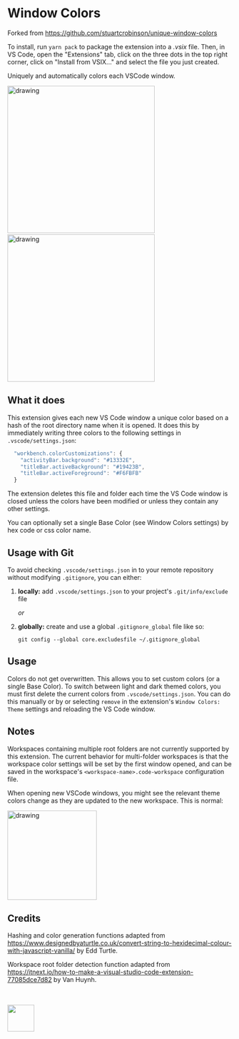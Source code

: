 # Window Colors

Forked from https://github.com/stuartcrobinson/unique-window-colors

To install, run `yarn pack` to package the extension into a _.vsix_ file. Then, in VS Code, open the "Extensions" tab, click on the three dots in the top right corner, click on "Install from VSIX..." and select the file you just created.

Uniquely and automatically colors each VSCode window.

<img src="https://raw.githubusercontent.com/stuartcrobinson/unique-window-colors/master/img/live_dark_screenshot.png" alt="drawing" width="330"/> &nbsp;&nbsp;&nbsp;
<img src="https://raw.githubusercontent.com/stuartcrobinson/unique-window-colors/master/img/live_light_screenshot.png" alt="drawing" width="330"/>

## What it does

This extension gives each new VS Code window a unique color based on a hash of the root directory name when it is opened.  It does this by immediately writing three colors to the following settings in `.vscode/settings.json`:

```javascript
  "workbench.colorCustomizations": {
    "activityBar.background": "#13332E",
    "titleBar.activeBackground": "#19423B",
    "titleBar.activeForeground": "#F6FBFB"
  }
```

The extension deletes this file and folder each time the VS Code window is closed unless the colors have been modified or unless they contain any other settings.  

You can optionally set a single Base Color (see Window Colors settings) by hex code or css color name.  

## Usage with Git

To avoid checking `.vscode/settings.json` in to your remote repository without modifying `.gitignore`, you can either:

1. **locally:** add `.vscode/settings.json` to your project's `.git/info/exclude` file

    _or_

2.  **globally:** create and use a global `.gitignore_global` file like so:

    ```git config --global core.excludesfile ~/.gitignore_global```

## Usage

Colors do not get overwritten.  This allows you to set custom colors (or a single Base Color).  To switch between light and dark themed colors, you must first delete the current colors from `.vscode/settings.json`.  You can do this manually or by or selecting `remove` in the extension's `Window Colors: Theme` settings and reloading the VS Code window.

<!-- <img src="https://github.com/stuartcrobinson/unique-window-colors/blob/master/img/settings.png?raw=true" alt="drawing" width="500"/> -->

## Notes

Workspaces containing multiple root folders are not currently supported by this extension.  The current behavior for multi-folder workspaces is that the workspace color settings will be set by the first window opened, and can be saved in the workspace's `<workspace-name>.code-workspace` configuration file.

When opening new VSCode windows, you might see the relevant theme colors change as they are updated to the new workspace.  This is normal:

<img src="https://github.com/stuartcrobinson/unique-window-colors/blob/master/img/colorflicker.gif?raw=true" alt="drawing" width="200"/>

## Credits

Hashing and color generation functions adapted from https://www.designedbyaturtle.co.uk/convert-string-to-hexidecimal-colour-with-javascript-vanilla/ by Edd Turtle.

Workspace root folder detection function adapted from https://itnext.io/how-to-make-a-visual-studio-code-extension-77085dce7d82 by Van Huynh.



<br><br>
<img style="vertical-align: middle;" src="https://raw.githubusercontent.com/stuartcrobinson/unique-window-colors/master/img/icon_602.png" width="60" />
